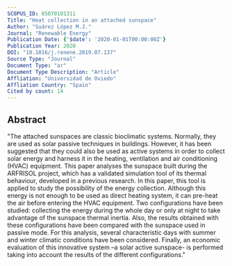 ```yaml
---
SCOPUS_ID: 85070101311
Title: "Heat collection in an attached sunspace"
Author: "Suárez López M.J."
Journal: "Renewable Energy"
Publication Date: {'$date': '2020-01-01T00:00:00Z'}
Publication Year: 2020
DOI: "10.1016/j.renene.2019.07.137"
Source Type: "Journal"
Document Type: "ar"
Document Type Description: "Article"
Affliation: "Universidad de Oviedo"
Affliation Country: "Spain"
Cited by count: 14
---
```


## Abstract
"The attached sunspaces are classic bioclimatic systems. Normally, they are used as solar passive techniques in buildings. However, it has been suggested that they could also be used as active systems in order to collect solar energy and harness it in the heating, ventilation and air conditioning (HVAC) equipment. This paper analyses the sunspace built during the ARFRISOL project, which has a validated simulation tool of its thermal behaviour, developed in a previous research. In this paper, this tool is applied to study the possibility of the energy collection. Although this energy is not enough to be used as direct heating system, it can pre-heat the air before entering the HVAC equipment. Two configurations have been studied: collecting the energy during the whole day or only at night to take advantage of the sunspace thermal inertia. Also, the results obtained with these configurations have been compared with the sunspace used in passive mode. For this analysis, several characteristic days with summer and winter climatic conditions have been considered. Finally, an economic evaluation of this innovative system –a solar active sunspace- is performed taking into account the results of the different configurations."
